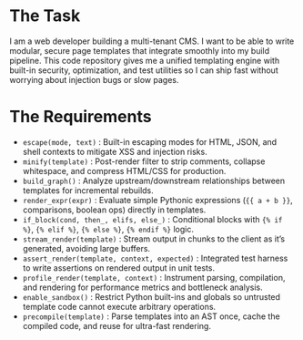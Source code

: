 # The Task

I am a web developer building a multi-tenant CMS. I want to be able to write modular, secure page templates that integrate smoothly into my build pipeline. This code repository gives me a unified templating engine with built-in security, optimization, and test utilities so I can ship fast without worrying about injection bugs or slow pages.

# The Requirements

* `escape(mode, text)` : Built-in escaping modes for HTML, JSON, and shell contexts to mitigate XSS and injection risks.  
* `minify(template)`    : Post-render filter to strip comments, collapse whitespace, and compress HTML/CSS for production.  
* `build_graph()`       : Analyze upstream/downstream relationships between templates for incremental rebuilds.  
* `render_expr(expr)`   : Evaluate simple Pythonic expressions (`{{ a + b }}`, comparisons, boolean ops) directly in templates.  
* `if_block(cond, then_, elifs, else_)` : Conditional blocks with `{% if %}`, `{% elif %}`, `{% else %}`, `{% endif %}` logic.  
* `stream_render(template)` : Stream output in chunks to the client as it’s generated, avoiding large buffers.  
* `assert_render(template, context, expected)` : Integrated test harness to write assertions on rendered output in unit tests.  
* `profile_render(template, context)`   : Instrument parsing, compilation, and rendering for performance metrics and bottleneck analysis.  
* `enable_sandbox()`    : Restrict Python built-ins and globals so untrusted template code cannot execute arbitrary operations.  
* `precompile(template)` : Parse templates into an AST once, cache the compiled code, and reuse for ultra-fast rendering.  
